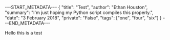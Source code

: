 ---START_METADATA---
{
  "title": "Test",
  "author": "Ethan Houston",
  "summary": "I'm just hoping my Python script compiles this properly.",
  "date": "3 February 2018",
  "private": "False",
  "tags": ["one", "four", "six"]
}
---END_METADATA---

Hello this is a test